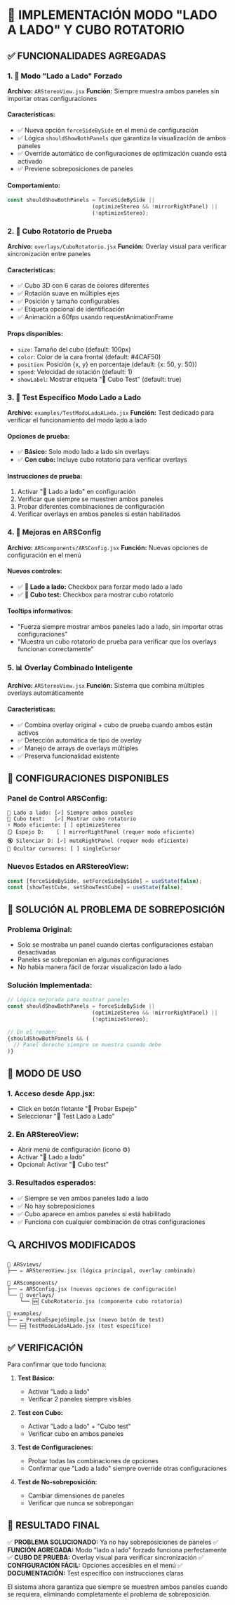 # 📐 IMPLEMENTACIÓN MODO "LADO A LADO" Y CUBO ROTATORIO

## ✅ FUNCIONALIDADES AGREGADAS

### 1. 📐 Modo "Lado a Lado" Forzado
**Archivo:** `ARStereoView.jsx`
**Función:** Siempre muestra ambos paneles sin importar otras configuraciones

#### Características:
- ✅ Nueva opción `forceSideBySide` en el menú de configuración
- ✅ Lógica `shouldShowBothPanels` que garantiza la visualización de ambos paneles
- ✅ Override automático de configuraciones de optimización cuando está activado
- ✅ Previene sobreposiciones de paneles

#### Comportamiento:
```javascript
const shouldShowBothPanels = forceSideBySide || 
                           (optimizeStereo && !mirrorRightPanel) || 
                           (!optimizeStereo);
```

### 2. 🔄 Cubo Rotatorio de Prueba
**Archivo:** `overlays/CuboRotatorio.jsx`
**Función:** Overlay visual para verificar sincronización entre paneles

#### Características:
- ✅ Cubo 3D con 6 caras de colores diferentes
- ✅ Rotación suave en múltiples ejes
- ✅ Posición y tamaño configurables
- ✅ Etiqueta opcional de identificación
- ✅ Animación a 60fps usando requestAnimationFrame

#### Props disponibles:
- `size`: Tamaño del cubo (default: 100px)
- `color`: Color de la cara frontal (default: #4CAF50)
- `position`: Posición {x, y} en porcentaje (default: {x: 50, y: 50})
- `speed`: Velocidad de rotación (default: 1)
- `showLabel`: Mostrar etiqueta "🔄 Cubo Test" (default: true)

### 3. 🧪 Test Específico Modo Lado a Lado
**Archivo:** `examples/TestModoLadoALado.jsx`
**Función:** Test dedicado para verificar el funcionamiento del modo lado a lado

#### Opciones de prueba:
- ✅ **Básico:** Solo modo lado a lado sin overlays
- ✅ **Con cubo:** Incluye cubo rotatorio para verificar overlays

#### Instrucciones de prueba:
1. Activar "📐 Lado a lado" en configuración
2. Verificar que siempre se muestren ambos paneles
3. Probar diferentes combinaciones de configuración
4. Verificar overlays en ambos paneles si están habilitados

### 4. 🔧 Mejoras en ARSConfig
**Archivo:** `ARScomponents/ARSConfig.jsx`
**Función:** Nuevas opciones de configuración en el menú

#### Nuevos controles:
- ✅ **📐 Lado a lado:** Checkbox para forzar modo lado a lado
- ✅ **🔄 Cubo test:** Checkbox para mostrar cubo rotatorio

#### Tooltips informativos:
- "Fuerza siempre mostrar ambos paneles lado a lado, sin importar otras configuraciones"
- "Muestra un cubo rotatorio de prueba para verificar que los overlays funcionan correctamente"

### 5. 📊 Overlay Combinado Inteligente
**Archivo:** `ARStereoView.jsx`
**Función:** Sistema que combina múltiples overlays automáticamente

#### Características:
- ✅ Combina overlay original + cubo de prueba cuando ambos están activos
- ✅ Detección automática de tipo de overlay
- ✅ Manejo de arrays de overlays múltiples
- ✅ Preserva funcionalidad existente

## 🔧 CONFIGURACIONES DISPONIBLES

### Panel de Control ARSConfig:
```
📐 Lado a lado: [✓] Siempre ambos paneles
🔄 Cubo test:   [✓] Mostrar cubo rotatorio
⚡ Modo eficiente: [ ] optimizeStereo
🪞 Espejo D:    [ ] mirrorRightPanel (requer modo eficiente)
🔇 Silenciar D: [✓] muteRightPanel (requer modo eficiente)
🎯 Ocultar cursores: [ ] singleCursor
```

### Nuevos Estados en ARStereoView:
```javascript
const [forceSideBySide, setForceSideBySide] = useState(false);
const [showTestCube, setShowTestCube] = useState(false);
```

## 🚀 SOLUCIÓN AL PROBLEMA DE SOBREPOSICIÓN

### Problema Original:
- Solo se mostraba un panel cuando ciertas configuraciones estaban desactivadas
- Paneles se sobreponían en algunas configuraciones
- No había manera fácil de forzar visualización lado a lado

### Solución Implementada:
```javascript
// Lógica mejorada para mostrar paneles
const shouldShowBothPanels = forceSideBySide || 
                           (optimizeStereo && !mirrorRightPanel) || 
                           (!optimizeStereo);

// En el render:
{shouldShowBothPanels && (
  // Panel derecho siempre se muestra cuando debe
)}
```

## 📝 MODO DE USO

### 1. Acceso desde App.jsx:
- Click en botón flotante "🧪 Probar Espejo"
- Seleccionar "📐 Test Lado a Lado"

### 2. En ARStereoView:
- Abrir menú de configuración (icono ⚙️)
- Activar "📐 Lado a lado"
- Opcional: Activar "🔄 Cubo test"

### 3. Resultados esperados:
- ✅ Siempre se ven ambos paneles lado a lado
- ✅ No hay sobreposiciones
- ✅ Cubo aparece en ambos paneles si está habilitado
- ✅ Funciona con cualquier combinación de otras configuraciones

## 🔍 ARCHIVOS MODIFICADOS

```
📁 ARSviews/
├── ✏️ ARStereoView.jsx (lógica principal, overlay combinado)

📁 ARScomponents/
├── ✏️ ARSConfig.jsx (nuevas opciones de configuración)
└── 📁 overlays/
    └── 🆕 CuboRotatorio.jsx (componente cubo rotatorio)

📁 examples/
├── ✏️ PruebaEspejoSimple.jsx (nuevo botón de test)
└── 🆕 TestModoLadoALado.jsx (test específico)
```

## ✅ VERIFICACIÓN

Para confirmar que todo funciona:

1. **Test Básico:**
   - Activar "Lado a lado"
   - Verificar 2 paneles siempre visibles

2. **Test con Cubo:**
   - Activar "Lado a lado" + "Cubo test"
   - Verificar cubo en ambos paneles

3. **Test de Configuraciones:**
   - Probar todas las combinaciones de opciones
   - Confirmar que "Lado a lado" siempre override otras configuraciones

4. **Test de No-sobreposición:**
   - Cambiar dimensiones de paneles
   - Verificar que nunca se sobrepongan

## 🎯 RESULTADO FINAL

✅ **PROBLEMA SOLUCIONADO:** Ya no hay sobreposiciones de paneles
✅ **FUNCIÓN AGREGADA:** Modo "lado a lado" forzado funciona perfectamente
✅ **CUBO DE PRUEBA:** Overlay visual para verificar sincronización
✅ **CONFIGURACIÓN FÁCIL:** Opciones accesibles en el menú
✅ **DOCUMENTACIÓN:** Test específico con instrucciones claras

El sistema ahora garantiza que siempre se muestren ambos paneles cuando se requiera, eliminando completamente el problema de sobreposición.
